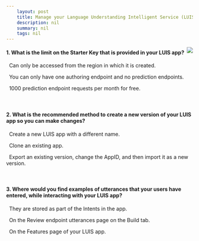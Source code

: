 ```yaml
---
    layout: post
    title: Manage your Language Understanding Intelligent Service (LUIS) Apps 
    description: nil
    summary: nil
    tags: nil
---
```



 <a target="_blank" href="https://docs.microsoft.com/en-us/learn/modules/manage-language-understanding-intelligent-service-apps/7-knowledge-check/"><i class="fas fa-external-link-alt"></i> </a>
 <img align="right" src="https://docs.microsoft.com/en-us/learn/achievements/manage-your-language-understanding-intelligent-service-luis-apps.svg">
####  1. What is the limit on the Starter Key that is provided in your LUIS app?


<i class='far fa-square'></i> &nbsp;&nbsp;Can only be accessed from the region in which it is created.

<i class='far fa-square'></i> &nbsp;&nbsp;You can only have one authoring endpoint and no prediction endpoints.

<i class='fas fa-check-square' style='color: Dodgerblue;'></i> &nbsp;&nbsp;1000 prediction endpoint requests per month for free.
<br />
<br />
<br />

####  2. What is the recommended method to create a new version of your LUIS app so you can make changes?


<i class='far fa-square'></i> &nbsp;&nbsp;Create a new LUIS app with a different name.

<i class='fas fa-check-square' style='color: Dodgerblue;'></i> &nbsp;&nbsp;Clone an existing app.

<i class='far fa-square'></i> &nbsp;&nbsp;Export an existing version, change the AppID, and then import it as a new version.
<br />
<br />
<br />

####  3. Where would you find examples of utterances that your users have entered, while interacting with your LUIS app?


<i class='far fa-square'></i> &nbsp;&nbsp;They are stored as part of the Intents in the app.

<i class='fas fa-check-square' style='color: Dodgerblue;'></i> &nbsp;&nbsp;On the Review endpoint utterances page on the Build tab.

<i class='far fa-square'></i> &nbsp;&nbsp;On the Features page of your LUIS app.
<br />
<br />
<br />
